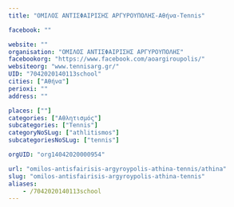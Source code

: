 ```yaml
---
title: "ΟΜΙΛΟΣ ΑΝΤΙΣΦΑΙΡΙΣΗΣ ΑΡΓΥΡΟΥΠΟΛΗΣ-Αθήνα-Tennis"

facebook: ""

website: ""
organisation: "ΟΜΙΛΟΣ ΑΝΤΙΣΦΑΙΡΙΣΗΣ ΑΡΓΥΡΟΥΠΟΛΗΣ"
facebookorg: "https://www.facebook.com/aoargiroupolis/"
websiteorg: "www.tennisarg.gr/"
UID: "7042020140113school"
cities: ["Αθήνα"]
perioxi: ""
address: ""

places: [""]
categories: ["Αθλητισμός"]
subcategories: ["Tennis"]
categoryNoSLug: ["athlitismos"]
subcategoriesNoSLug: ["tennis"]

orgUID: "org14042020000954"

url: "omilos-antisfairisis-argyroypolis-athina-tennis/athina"
slug: "omilos-antisfairisis-argyroypolis-athina-tennis"
aliases:
    - /7042020140113school
---
```





